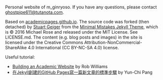 Personal website of m_ginryoso. If you have any questions, please contact ghostpipe611@tutanota.com.

Based on [academicpages.github.io](https://github.com/academicpages/academicpages.github.io). The source code was forked (then detached) by [Stuart Geiger](https://github.com/staeiou) from the [Minimal Mistakes Jekyll Theme](https://mmistakes.github.io/minimal-mistakes/), which is © 2016 Michael Rose and released under the MIT License. See LICENSE.md. The content (e.g. blog posts and images) in the site is licensed under the Creative Commons Attribution-NonCommercial-ShareAlike 4.0 International (CC BY-NC-SA 4.0) license.

Useful tutorial:
- [Building an Academic Website](https://jayrobwilliams.com/posts/2020/06/academic-website/) by Rob Williams
- [在Jekyll創建的GitHub Pages寫一篇新文章的標準步驟](https://yunchipang.github.io/sop-of-creating-a-new-post.html) by Yun-Chi Pang
